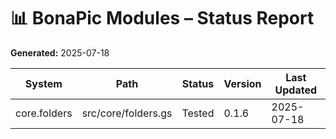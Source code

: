 # 📊 BonaPic Modules – Status Report
**Generated:** 2025-07-18

| System | Path | Status | Version | Last Updated |
|--------|------|--------|---------|--------------|
| core.folders | src/core/folders.gs | Tested | 0.1.6 | 2025-07-18 |

